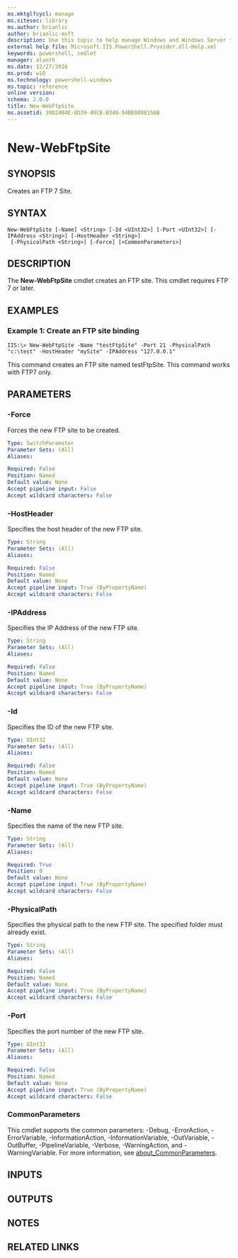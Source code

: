 ```yaml
---
ms.mktglfcycl: manage
ms.sitesec: library
ms.author: brianlic
author: brianlic-msft
description: Use this topic to help manage Windows and Windows Server technologies with Windows PowerShell.
external help file: Microsoft.IIS.PowerShell.Provider.dll-Help.xml
keywords: powershell, cmdlet
manager: alanth
ms.date: 12/27/2016
ms.prod: w10
ms.technology: powershell-windows
ms.topic: reference
online version: 
schema: 2.0.0
title: New-WebFtpSite
ms.assetid: 39D2484E-0D39-40CB-B348-94BE0088156B
---
```


# New-WebFtpSite

## SYNOPSIS
Creates an FTP 7 Site.

## SYNTAX

```
New-WebFtpSite [-Name] <String> [-Id <UInt32>] [-Port <UInt32>] [-IPAddress <String>] [-HostHeader <String>]
 [-PhysicalPath <String>] [-Force] [<CommonParameters>]
```

## DESCRIPTION
The **New-WebFtpSite** cmdlet creates an FTP site.
This cmdlet requires FTP 7 or later.

## EXAMPLES

### Example 1: Create an FTP site binding
```
IIS:\> New-WebFtpSite -Name "testFtpSite" -Port 21 -PhysicalPath "c:\test" -HostHeader "mySite" -IPAddress "127.0.0.1"
```

This command creates an FTP site named testFtpSite.
This command works with FTP7 only.

## PARAMETERS

### -Force
Forces the new FTP site to be created.

```yaml
Type: SwitchParameter
Parameter Sets: (All)
Aliases: 

Required: False
Position: Named
Default value: None
Accept pipeline input: False
Accept wildcard characters: False
```

### -HostHeader
Specifies the host header of the new FTP site.

```yaml
Type: String
Parameter Sets: (All)
Aliases: 

Required: False
Position: Named
Default value: None
Accept pipeline input: True (ByPropertyName)
Accept wildcard characters: False
```

### -IPAddress
Specifies the IP Address of the new FTP site.

```yaml
Type: String
Parameter Sets: (All)
Aliases: 

Required: False
Position: Named
Default value: None
Accept pipeline input: True (ByPropertyName)
Accept wildcard characters: False
```

### -Id
Specifies the ID of the new FTP site.

```yaml
Type: UInt32
Parameter Sets: (All)
Aliases: 

Required: False
Position: Named
Default value: None
Accept pipeline input: True (ByPropertyName)
Accept wildcard characters: False
```

### -Name
Specifies the name of the new FTP site.

```yaml
Type: String
Parameter Sets: (All)
Aliases: 

Required: True
Position: 0
Default value: None
Accept pipeline input: True (ByPropertyName)
Accept wildcard characters: False
```

### -PhysicalPath
Specifies the physical path to the new FTP site.
The specified folder must already exist.

```yaml
Type: String
Parameter Sets: (All)
Aliases: 

Required: False
Position: Named
Default value: None
Accept pipeline input: True (ByPropertyName)
Accept wildcard characters: False
```

### -Port
Specifies the port number of the new FTP site.

```yaml
Type: UInt32
Parameter Sets: (All)
Aliases: 

Required: False
Position: Named
Default value: None
Accept pipeline input: True (ByPropertyName)
Accept wildcard characters: False
```

### CommonParameters
This cmdlet supports the common parameters: -Debug, -ErrorAction, -ErrorVariable, -InformationAction, -InformationVariable, -OutVariable, -OutBuffer, -PipelineVariable, -Verbose, -WarningAction, and -WarningVariable. For more information, see [about_CommonParameters](http://go.microsoft.com/fwlink/?LinkID=113216).

## INPUTS

## OUTPUTS

## NOTES

## RELATED LINKS

